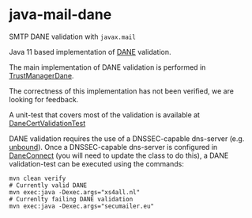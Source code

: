 # java-mail-dane

SMTP DANE validation with `javax.mail`

Java 11 based implementation of [DANE](https://en.wikipedia.org/wiki/DNS-based_Authentication_of_Named_Entities) validation.

The main implementation of DANE validation is performed in [TrustManagerDane](./src/main/java/com/enovationgroup/dane/smtp/TrustManagerDane.java).

The correctness of this implementation has not been verified, we are looking for feedback.

A unit-test that covers most of the validation is available at [DaneCertValidationTest](./src/test/java/com/enovationgroup/dane/smtp/DaneCertValidationTest.java)

DANE validation requires the use of a DNSSEC-capable dns-server (e.g. [unbound](https://nlnetlabs.nl/projects/unbound/about/)).
Once a DNSSEC-capable dns-server is configured in [DaneConnect](./src/main/java/com/enovationgroup/dane/DaneConnect.java)
(you will need to update the class to do this), a DANE validation-test can be executed using the commands:

    mvn clean verify
    # Currently valid DANE
    mvn exec:java -Dexec.args="xs4all.nl"
    # Currenlty failing DANE validation
    mvn exec:java -Dexec.args="secumailer.eu"
